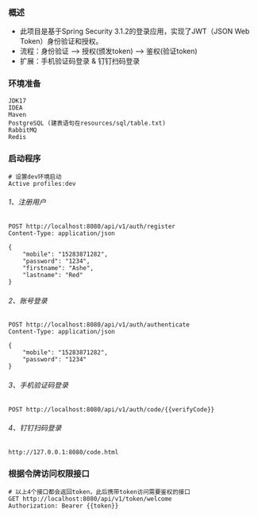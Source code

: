 ### 概述
* 此项目是基于Spring Security 3.1.2的登录应用，实现了JWT（JSON Web Token）身份验证和授权。
* 流程：身份验证 --> 授权(颁发token) --> 鉴权(验证token)
* 扩展：手机验证码登录 & 钉钉扫码登录

### 环境准备
```
JDK17
IDEA
Maven
PostgreSQL (建表语句在resources/sql/table.txt)
RabbitMQ
Redis
```

### 启动程序
```
# 设置dev环境启动
Active profiles:dev
```

###### 1、注册用户
```
POST http://localhost:8080/api/v1/auth/register
Content-Type: application/json

{
    "mobile": "15283871282",
    "password": "1234",
    "firstname": "Ashe",
    "lastname": "Red"
}
```

###### 2、账号登录
```
POST http://localhost:8080/api/v1/auth/authenticate
Content-Type: application/json

{
    "mobile": "15283871282",
    "password": "1234"
}
```

###### 3、手机验证码登录
```
POST http://localhost:8080/api/v1/auth/code/{{verifyCode}}
```

###### 4、钉钉扫码登录
```
http://127.0.0.1:8080/code.html
```

### 根据令牌访问权限接口
```
# 以上4个接口都会返回token，此后携带token访问需要鉴权的接口
GET http://localhost:8080/api/v1/token/welcome
Authorization: Bearer {{token}}
```